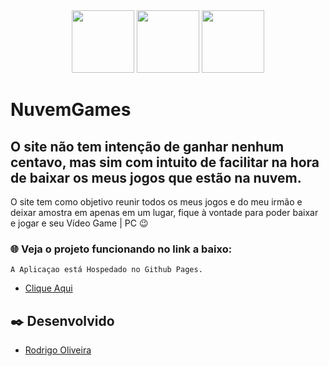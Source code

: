 <div align="center">
  <img src="https://logospng.org/download/html-5/logo-html-5-512.png" width="100" >
  <img src="https://logospng.org/download/css-3/logo-css-3-512.png" width="100" >
  <img src="https://logospng.org/download/javascript/logo-javascript-icon-256.png" width="100" >
  
</div>

# NuvemGames
## O site não tem intenção de ganhar nenhum centavo, mas sim com intuito de facilitar na hora de baixar os meus jogos que estão na nuvem.
O site tem como objetivo reunir todos os meus jogos e do meu irmão e deixar amostra em apenas em um lugar, fique à vontade para poder baixar e jogar e seu Vídeo Game | PC 😉

### 🌐 Veja o projeto funcionando no link a baixo:
```
A Aplicaçao está Hospedado no Github Pages.
```
- <a href="https://rodrigo-santoos.github.io/NuvemGames/" target="_blank" rel="external">Clique Aqui</a>

## ✒️ Desenvolvido

*  <a href="https://github.com/Rodrigo-Santoos" target="_blank" rel="external">Rodrigo Oliveira</a>
